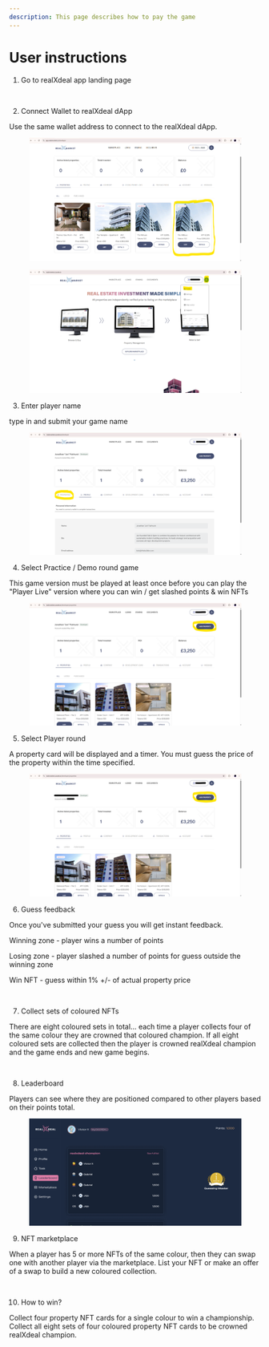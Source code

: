 ```yaml
---
description: This page describes how to pay the game
---
```


# User instructions

1. Go to realXdeal app landing page

<figure><img src="../.gitbook/assets/Landing page.png" alt=""><figcaption></figcaption></figure>

2. Connect Wallet to realXdeal dApp

Use the same wallet address to connect to the realXdeal dApp.

<figure><img src="../.gitbook/assets/image (10).png" alt=""><figcaption></figcaption></figure>

<figure><img src="../.gitbook/assets/image (11).png" alt=""><figcaption></figcaption></figure>

3. Enter player name

type in and submit your game name

<figure><img src="../.gitbook/assets/image (12).png" alt=""><figcaption></figcaption></figure>

4. Select Practice / Demo round game

This game version must be played at least once before you can play the "Player Live" version where you can win / get slashed points & win NFTs

<figure><img src="../.gitbook/assets/image (13).png" alt=""><figcaption></figcaption></figure>

5. Select Player round

A property card will be displayed and a timer. You must guess the price of the property within the time specified.

<figure><img src="../.gitbook/assets/image (14).png" alt=""><figcaption></figcaption></figure>

6. Guess feedback

Once you've submitted your guess you will get instant feedback.

Winning zone - player wins a number of points

Losing zone - player slashed a number of points for guess outside the winning zone

Win NFT - guess within 1% +/- of actual property price

<figure><img src="../.gitbook/assets/image (15).png" alt=""><figcaption></figcaption></figure>

7. Collect sets of coloured NFTs

There are eight coloured sets in total... each time a player collects four of the same colour they are crowned that coloured champion. If all eight coloured sets are collected then the player is crowned realXdeal champion and the game ends and new game begins.

<figure><img src="../.gitbook/assets/image (16).png" alt=""><figcaption></figcaption></figure>

8. Leaderboard

Players can see where they are positioned compared to other players based on their points total.

<figure><img src="../.gitbook/assets/image (17).png" alt=""><figcaption></figcaption></figure>

9. NFT marketplace

When a player has 5 or more NFTs of the same colour, then they can swap one with another player via the marketplace. List your NFT or make an offer of a swap to build a new coloured collection.

<figure><img src="../.gitbook/assets/image (18).png" alt=""><figcaption></figcaption></figure>

10. How to win?

Collect four property NFT cards for a single colour to win a championship. Collect all eight sets of four coloured property NFT cards to be crowned realXdeal champion.
